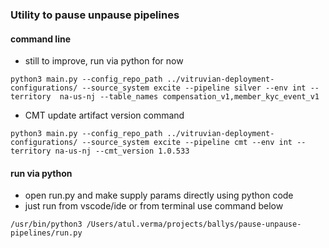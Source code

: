 ### Utility to pause unpause pipelines

#### command line

- still to improve, run via python for now

```
python3 main.py --config_repo_path ../vitruvian-deployment-configurations/ --source_system excite --pipeline silver --env int --territory  na-us-nj --table_names compensation_v1,member_kyc_event_v1

```

- CMT update artifact version command

```
python3 main.py --config_repo_path ../vitruvian-deployment-configurations/ --source_system excite --pipeline cmt --env int --territory na-us-nj --cmt_version 1.0.533

```

#### run via python

- open run.py and make supply params directly using python code
- just run from vscode/ide or from terminal use command below

```
/usr/bin/python3 /Users/atul.verma/projects/ballys/pause-unpause-pipelines/run.py
```
